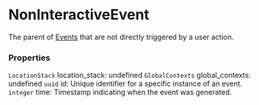 # NonInteractiveEvent
The parent of [Events](/taxonomy/events) that are not directly triggered by a user action.

### Properties
`LocationStack` location_stack: undefined
`GlobalContexts` global_contexts: undefined
`uuid` id: Unique identifier for a specific instance of an event.
`integer` time: Timestamp indicating when the event was generated.


